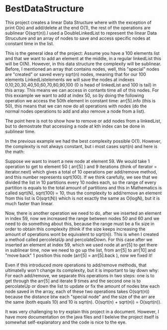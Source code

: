 # BestDataStructure
This project creates a linear Data Structure where with the exception of print O(n) and add/delete at the end O(1), the rest of the operations are sublinear O(sqrt(n)).I used a DoubleLinkedList to represent the linear Data Strucuture and an array of nodes to save and access specific nodes at constant time in the list.

This is the general idea of the project:
Assume you have a 100 elements list and that we want to add an element at the middle, in a regular linkedList this will be O(N). However, in this data structure the complexity will be sublinear. Before, I mentioned an array that contains nodes, well, this "special" nodes are "created" or saved every sqrt(n) nodes, meaning that for our 100 elements LinkedListelements we will save the nodes at indexes 0,10,20,30,40,50,60,70,80,90,100 (0 is head of linkedList and 100 is tail) in this array. This means we can access in contants time all of this nodes. For this exxample we want to add at index 50, so by doing the following operation we access the 50th element in constant time: arr[5].info (this is 50), this means that we can now do all operations with nodes (do the normal nodes operations to add and also remove a node from a list).

The point here is not to show how to remove or add nodes from a linkedList, but to demostrate that accessing a node at kth index can be 
done in sublinear time.

In the previous example we had the best complexity possible O(1). However, the complexity is not always constant, but i most cases sqrt(n) and here is the math:

Suppose we want to insert a new node at element 59. We would take 1 operation to get to element 50 ( arr[5] ) and 9 iterations (think of 
iterator = iterator.next) which gives a total of 10 operations per add/remove method, and this number represents sqrt(100). If we think carefully, we see that we divided the list in 10 partitions every 10 nodes each, so the range of every partition is equals to the total amount of partitions and this in Mathematics is called sqrt(N), sqrt(100) = 10, thus the complexity to add/remove an element from this list is O(sqrt(N)) which is not exactly the same as O(logN), but it is much faster than linear.

Now, there is another operation we need to do, after we inserted an element in index 59, now we increased the range between nodes 50 and 60 and we need to do something about this, because the range must be a fix size in order to obtain this complexity (think if the size keeps increasing the amount of operations wont be equivalent to sqrt(n)). This is when I created a method called percoletaUp and percolateDown. For this case after we inserted an element at index 59, which we used node at arr[5] to get there in sublinear time, now we need to go up the list, from arr[5] to arr[10] and "move back" 1 position this node (arr[5] = arr[5].back ), now we fixed it! 

Even if this introduced more operations to add/remove methods, that ultimatelly won't change its complexity, but it is important to lay down why: 
For each add/remove, we separate this operations in two steps: one is to get through the arr[5] and iterate 9 times and the second one is to percolateUp or down the list to update or fix the amount of nodes btw each node saved in the array, each of these two operations takes O(sqrt(n)) because the distance btw each "special node" and the size of the arr are the same (both equals 10) and 10 is sqrt(n). O(sqrt(n) + sqrt(n)) = O(sqrt(n)).

It was very challenging to try explain this project in a document. However, I have more documentation on the java files and I beleive the project itself is somewhat self-explanatory and the code is nice to the eye.
